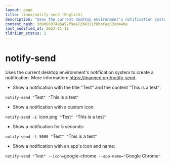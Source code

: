 ```yaml
---
layout: page
title: linux/notify-send (English)
description: "Uses the current desktop environment's notification system to create a notification."
content_hash: 3d0d0607496a97f9aa72d4311f0bafea53cd44be
last_modified_at: 2023-11-12
tldri18n_status: 2
---
```

# notify-send

Uses the current desktop environment's notification system to create a notification.
More information: <https://manned.org/notify-send>.

- Show a notification with the title "Test" and the content "This is a test":

`notify-send "`<span class="tldr-var badge badge-pill bg-dark-lm bg-white-dm text-white-lm text-dark-dm font-weight-bold">Test</span>`" "`<span class="tldr-var badge badge-pill bg-dark-lm bg-white-dm text-white-lm text-dark-dm font-weight-bold">This is a test</span>`"`

- Show a notification with a custom icon:

`notify-send -i `<span class="tldr-var badge badge-pill bg-dark-lm bg-white-dm text-white-lm text-dark-dm font-weight-bold">icon.png</span>` "`<span class="tldr-var badge badge-pill bg-dark-lm bg-white-dm text-white-lm text-dark-dm font-weight-bold">Test</span>`" "`<span class="tldr-var badge badge-pill bg-dark-lm bg-white-dm text-white-lm text-dark-dm font-weight-bold">This is a test</span>`"`

- Show a notification for 5 seconds:

`notify-send -t 5000 "`<span class="tldr-var badge badge-pill bg-dark-lm bg-white-dm text-white-lm text-dark-dm font-weight-bold">Test</span>`" "`<span class="tldr-var badge badge-pill bg-dark-lm bg-white-dm text-white-lm text-dark-dm font-weight-bold">This is a test</span>`"`

- Show a notification with an app's icon and name:

`notify-send "`<span class="tldr-var badge badge-pill bg-dark-lm bg-white-dm text-white-lm text-dark-dm font-weight-bold">Test</span>`" --icon=`<span class="tldr-var badge badge-pill bg-dark-lm bg-white-dm text-white-lm text-dark-dm font-weight-bold">google-chrome</span>` --app-name="`<span class="tldr-var badge badge-pill bg-dark-lm bg-white-dm text-white-lm text-dark-dm font-weight-bold">Google Chrome</span>`"`
